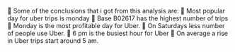 	Some of the conclusions that i got from this analysis are:
	Most popular day for uber trips is monday
	Base B02617 has the highest number of trips
	Monday is the most profitable day for Uber.
	On Saturdays less number of people use Uber.
	6 pm is the busiest hour for Uber
	On average a rise in Uber trips start around 5 am.



